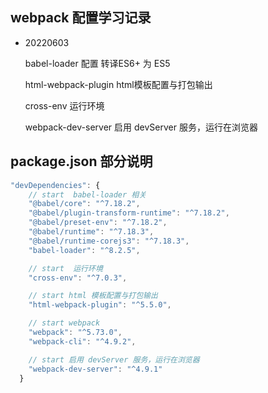 ## webpack 配置学习记录
- 20220603

    babel-loader 配置 转译ES6+ 为 ES5

    html-webpack-plugin  html模板配置与打包输出

    cross-env 运行环境

    webpack-dev-server 启用 devServer 服务，运行在浏览器
    

## package.json 部分说明
```js
"devDependencies": {
    // start  babel-loader 相关
    "@babel/core": "^7.18.2",
    "@babel/plugin-transform-runtime": "^7.18.2",
    "@babel/preset-env": "^7.18.2",
    "@babel/runtime": "^7.18.3",
    "@babel/runtime-corejs3": "^7.18.3",
    "babel-loader": "^8.2.5",

    // start  运行环境
    "cross-env": "^7.0.3",

    // start html 模板配置与打包输出
    "html-webpack-plugin": "^5.5.0",

    // start webpack
    "webpack": "^5.73.0",
    "webpack-cli": "^4.9.2",

    // start 启用 devServer 服务，运行在浏览器
    "webpack-dev-server": "^4.9.1"
  }
```